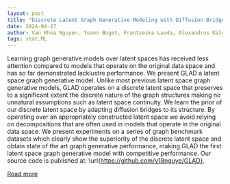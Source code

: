 ```yaml
---
layout: post
title: "Discrete Latent Graph Generative Modeling with Diffusion Bridges"
date: 2024-04-27
author: Van Khoa Nguyen, Yoann Boget, Frantzeska Lavda, Alexandros Kalousis
tags: stat.ML
---
```


Learning graph generative models over latent spaces has received less attention compared to models that operate on the original data space and has so far demonstrated lacklustre performance. We present GLAD a latent space graph generative model. Unlike most previous latent space graph generative models, GLAD operates on a discrete latent space that preserves to a significant extent the discrete nature of the graph structures making no unnatural assumptions such as latent space continuity. We learn the prior of our discrete latent space by adapting diffusion bridges to its structure. By operating over an appropriately constructed latent space we avoid relying on decompositions that are often used in models that operate in the original data space. We present experiments on a series of graph benchmark datasets which clearly show the superiority of the discrete latent space and obtain state of the art graph generative performance, making GLAD the first latent space graph generative model with competitive performance. Our source code is published at: \url{https://github.com/v18nguye/GLAD}.

[Read more](https://arxiv.org/abs/2403.16883)